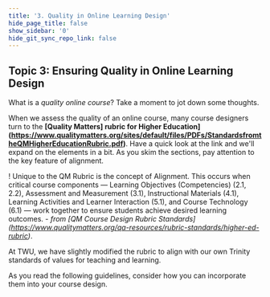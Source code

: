 ```yaml
---
title: '3. Quality in Online Learning Design'
hide_page_title: false
show_sidebar: '0'
hide_git_sync_repo_link: false
---
```

## Topic 3: Ensuring Quality in Online Learning Design

What is a *quality online course*?  Take a moment to jot down some thoughts.


When we assess the quality of an online course, many course designers turn to the **[Quality Matters] rubric for Higher Education](https://www.qualitymatters.org/sites/default/files/PDFs/StandardsfromtheQMHigherEducationRubric.pdf)**.  Have a quick look at the link and we'll expand on the elements in a bit.  As you skim the sections, pay attention to the key feature of alignment.

! Unique to the QM Rubric is the concept of Alignment. This occurs when critical course components — Learning Objectives (Competencies) (2.1, 2.2), Assessment and Measurement (3.1), Instructional Materials (4.1), Learning Activities and Learner Interaction (5.1), and Course Technology (6.1) — work together to ensure students achieve desired learning outcomes. - *from [QM Course Design Rubric Standards] (https://www.qualitymatters.org/qa-resources/rubric-standards/higher-ed-rubric)*.

At TWU, we have slightly modified the rubric to align with our own Trinity standards of values for teaching and learning.

As you read the following guidelines, consider how you can incorporate them into your course design.
